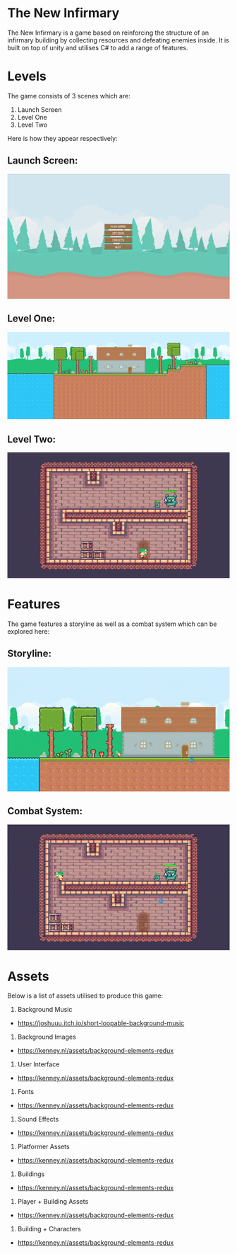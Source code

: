 # The New Infirmary

The New Infirmary is a game based on reinforcing the structure of an infirmary building by collecting resources and defeating enemies inside. It is built on top of unity and utilises C# to add a range of features.

# Levels

The game consists of 3 scenes which are:
1. Launch Screen
1. Level One
1. Level Two

Here is how they appear respectively:

## Launch Screen: 
![Image of Launch Screen](/docs/Images/Launch%20Screen.png)

## Level One:  
![Image of Level One](/docs/Images/Level%20One.png)

## Level Two:  
![Image of Level Two](/docs/Images/Level%20Two.png)

# Features

The game features a storyline as well as a combat system which can be explored here:

## Storyline:  

![Image of Storyline](/docs/Images/Story.gif)

## Combat System: 

![Image of Combat System](/docs/Images/Combat.gif)

# Assets

Below is a list of assets utilised to produce this game:  

1. Background Music
- https://joshuuu.itch.io/short-loopable-background-music 

1. Background Images
- https://kenney.nl/assets/background-elements-redux 

1. User Interface
- https://kenney.nl/assets/background-elements-redux 

1. Fonts
- https://kenney.nl/assets/background-elements-redux 

1. Sound Effects
- https://kenney.nl/assets/background-elements-redux  

1. Platformer Assets
- https://kenney.nl/assets/background-elements-redux  

1. Buildings
- https://kenney.nl/assets/background-elements-redux

1. Player + Building Assets
- https://kenney.nl/assets/background-elements-redux  

1. Building + Characters
- https://kenney.nl/assets/background-elements-redux 